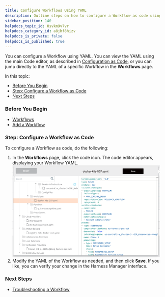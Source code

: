 ```yaml
---
title: Configure Workflows Using YAML
description: Outline steps on how to configure a Workflow as code using YAML.
sidebar_position: 140
helpdocs_topic_id: 0svkm9v7vr
helpdocs_category_id: a8jhf8hizv
helpdocs_is_private: false
helpdocs_is_published: true
---
```


You can configure a Workflow using YAML. You can view the YAML using the main Code editor, as described in [Configuration as Code](https://docs.harness.io/article/htvzryeqjw-configuration-as-code), or you can jump directly to the YAML of a specific Workflow in the **Workflows** page.

In this topic:

* [Before You Begin](#before_you_begin)
* [Step: Configure a Workflow as Code](#configure_yaml)
* [Next Steps](#next_steps)


### Before You Begin

* [Workflows](workflow-configuration.md)
* [Add a Workflow](tags-how-tos.md)


### Step: Configure a Workflow as Code

To configure a Workflow as code, do the following:

1. In the **Workflows** page, click the code icon. The code editor appears, displaying your Workflow YAML.![](./static/configure-workflow-using-yaml-12.png)
2. Modify the YAML of the Workflow as needed, and then click **Save**. If you like, you can verify your change in the Harness Manager interface.


### Next Steps

* [Troubleshooting a Workflow](https://docs.harness.io/article/y00dt1l4jl-troubleshooting-a-workflow)

